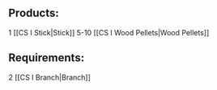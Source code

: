 ## Products:

1 [[CS I Stick|Stick]]
5-10 [[CS I Wood Pellets|Wood Pellets]]

## Requirements:

2 [[CS I Branch|Branch]]